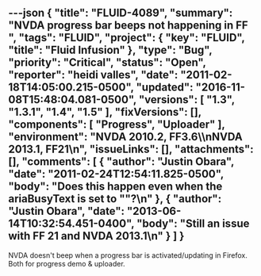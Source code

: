 ---json
{
  "title": "FLUID-4089",
  "summary": "NVDA progress bar beeps not happening in FF ",
  "tags": "FLUID",
  "project": {
    "key": "FLUID",
    "title": "Fluid Infusion"
  },
  "type": "Bug",
  "priority": "Critical",
  "status": "Open",
  "reporter": "heidi valles",
  "date": "2011-02-18T14:05:00.215-0500",
  "updated": "2016-11-08T15:48:04.081-0500",
  "versions": [
    "1.3",
    "1.3.1",
    "1.4",
    "1.5"
  ],
  "fixVersions": [],
  "components": [
    "Progress",
    "Uploader"
  ],
  "environment": "NVDA 2010.2, FF3.6\\\nNVDA 2013.1, FF21\n",
  "issueLinks": [],
  "attachments": [],
  "comments": [
    {
      "author": "Justin Obara",
      "date": "2011-02-24T12:54:11.825-0500",
      "body": "Does this happen even when the ariaBusyText is set to \"\"?\n"
    },
    {
      "author": "Justin Obara",
      "date": "2013-06-14T10:32:54.451-0400",
      "body": "Still an issue with FF 21 and NVDA 2013.1\n"
    }
  ]
}
---
NVDA doesn't beep when a progress bar is activated/updating in Firefox.  Both for progress demo & uploader.

        